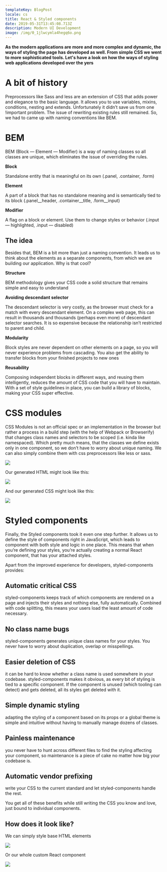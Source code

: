 ```yaml
---
templateKey: BlogPost
locale: cs
title: React & Styled components
date: 2019-05-31T13:45:08.713Z
description: Modern UI Development
image: /img/0_1jlwcymla4hegq6o.png
---
```

**As the modern applications are more and more complex and dynamic, the ways of styling the page has developed as well. From simple CSS we went to more sophisticated tools. Let's have a look on how the ways of styling web applications developed over the yers**

# A bit of history

Preprocessors like Sass and less are an extension of CSS that adds power and elegance to the basic language. It allows you to use variables, mixins, conditions, nesting and extends. Unfortunately it didn’t save us from one !important problem. The issue of rewriting existing rules still remained. So, we had to came up with naming conventions like BEM.

# BEM

BEM (Block — Element — Modifier) is a way of naming classes so all classes are unique, which eliminates the issue of overriding the rules.

**Block**

Standalone entity that is meaningful on its own (.panel, .container, .form)

**Element**

A part of a block that has no standalone meaning and is semantically tied to its block (.panel\_\_header, .container\_\_title, .form__input)

**Modifier**

A flag on a block or element. Use them to change styles or behavior (.input — highlighted, .input — disabled)

## **The idea**

Besides that, BEM is a bit more than just a naming convention. It leads us to think about the elements as a separate components, from which we are building our application. Why is that cool?

**Structure**

BEM methodology gives your CSS code a solid structure that remains simple and easy to understand

**Avoiding descendant selector**

The descendant selector is very costly, as the browser must check for a match with every descendant element. On a complex web page, this can result in thousands and thousands (perhaps even more) of descendant selector searches. It is so expensive because the relationship isn’t restricted to parent and child.

**Modularity**

Block styles are never dependent on other elements on a page, so you will never experience problems from cascading. You also get the ability to transfer blocks from your finished projects to new ones

**Reusability**

Composing independent blocks in different ways, and reusing them intelligently, reduces the amount of CSS code that you will have to maintain. With a set of style guidelines in place, you can build a library of blocks, making your CSS super effective.

# CSS modules

CSS Modules is not an official spec or an implementation in the browser but rather a process in a build step (with the help of Webpack or Browserify) that changes class names and selectors to be scoped (i.e. kinda like namespaced). Which pretty much means, that the classes we define exists only in one component, so we don’t have to worry about unique naming. We can also simply combine them with css preprocessors like less or sass.

![](/img/1.png)

Our generated HTML might look like this:

![](/img/1_m65cb3b2iqx5znf38kscwa.png)

And our generated CSS might look like this:

![](/img/3.png)

# Styled components

Finally, the Styled components took it even one step further. It allows us to define the style of components right in JavaScript, which leads to component with both style and logic in one place. This means that when you’re defining your styles, you’re actually creating a normal React component, that has your attached styles.

Apart from the improved experience for developers, styled-components provides:

## Automatic critical CSS

styled-components keeps track of which components are rendered on a page and injects their styles and nothing else, fully automatically. Combined with code splitting, this means your users load the least amount of code necessary.

## No class name bugs

styled-components generates unique class names for your styles. You never have to worry about duplication, overlap or misspellings.

## Easier deletion of CSS

it can be hard to know whether a class name is used somewhere in your codebase. styled-components makes it obvious, as every bit of styling is tied to a specific component. If the component is unused (which tooling can detect) and gets deleted, all its styles get deleted with it.

## Simple dynamic styling

adapting the styling of a component based on its props or a global theme is simple and intuitive without having to manually manage dozens of classes.

## Painless maintenance

you never have to hunt across different files to find the styling affecting your component, so maintenance is a piece of cake no matter how big your codebase is.

## Automatic vendor prefixing

write your CSS to the current standard and let styled-components handle the rest.

You get all of these benefits while still writing the CSS you know and love, just bound to individual components.

## How does it look like?

We can simply style base HTML elements

![](/img/4.png)

Or our whole custom React component

![](/img/5.png)
